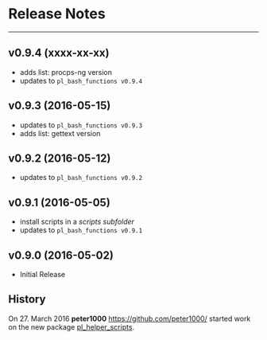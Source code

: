 # Release Notes


---


## v0.9.4 (xxxx-xx-xx)

* adds list: procps-ng version
* updates to `pl_bash_functions v0.9.4`


## v0.9.3 (2016-05-15)

* updates to `pl_bash_functions v0.9.3`
* adds list: gettext version


## v0.9.2 (2016-05-12)

* updates to `pl_bash_functions v0.9.2`


## v0.9.1 (2016-05-05)

* install scripts in a *scripts subfolder*
* updates to `pl_bash_functions v0.9.1`


## v0.9.0 (2016-05-02)

* Initial Release


## History

On 27. March 2016 **peter1000** <https://github.com/peter1000/> started work on the new package
[pl_helper_scripts](https://github.com/P-Linux/pl_helper_scripts).
